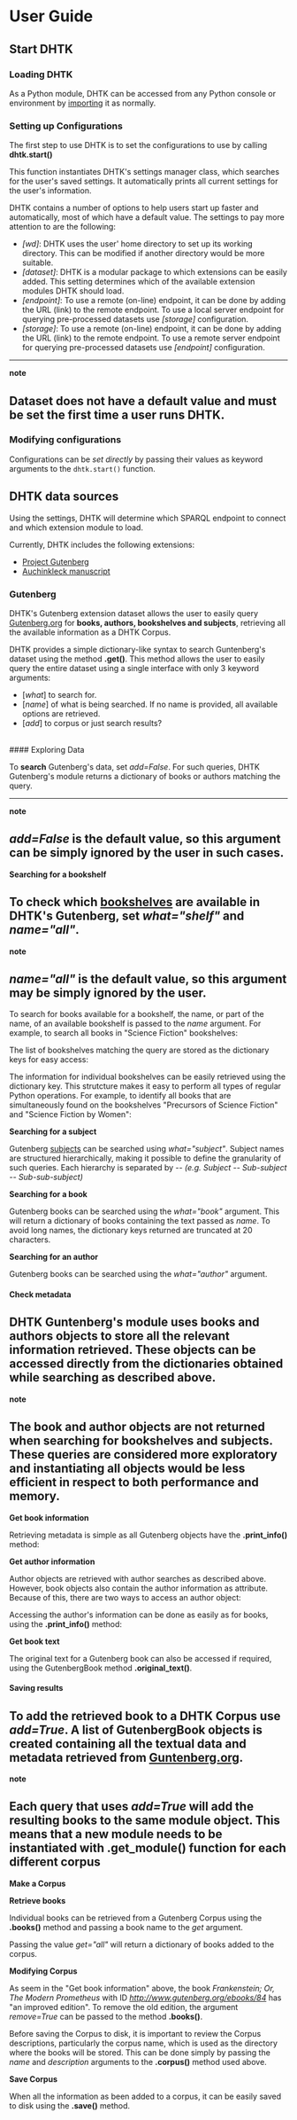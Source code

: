 User Guide
==========

Start DHTK
----------

### Loading DHTK

As a Python module, DHTK can be accessed from any Python console or
environment by
[importing](https://docs.python.org/3/reference/import.html?highlight=import)
it as normally.

### Setting up Configurations

The first step to use DHTK is to set the configurations to use by
calling **dhtk.start()**

This function instantiates DHTK's settings manager class, which searches
for the user's saved settings. It automatically prints all current
settings for the user's information.

DHTK contains a number of options to help users start up faster and
automatically, most of which have a default value. The settings to pay
more attention to are the following:


- *[wd]*: DHTK uses the user' home directory to set up its working
  directory. This can be modified if another directory would be more
  suitable.
- *[dataset]*: DHTK is a modular package to which extensions can be
  easily added. This setting determines which of the available
  extension modules DHTK should load.
- *[endpoint]*: To use a remote (on-line) endpoint, it can be done by adding the URL (link) to the
  remote endpoint. To use a local  server endpoint for querying pre-processed datasets use *[storage]* configuration.
- *[storage]*:  To use a remote (on-line) endpoint, it can be done by adding the URL (link) to the
  remote endpoint. To use a remote  server endpoint for querying pre-processed datasets use *[endpoint]* configuration.

---
 **note**

 Dataset does not have a default value and must be set **the first
 time** a user runs DHTK.
---
### Modifying configurations

Configurations can be *set directly* by passing their values as keyword
arguments to the `dhtk.start()` function.


DHTK data sources
---------------

Using the settings, DHTK will determine which SPARQL endpoint to connect
and which extension module to load. 

Currently, DHTK includes the following extensions:

-   [Project Gutenberg](#gutenberg)
-   [Auchinkleck manuscript](#auchinleck)

### Gutenberg

DHTK's Gutenberg extension dataset allows the user to easily query
[Gutenberg.org](http://gutenberg.org/) for **books, authors, bookshelves
and subjects**, retrieving all the available information as a DHTK
Corpus.

DHTK provides a simple dictionary-like syntax to search Guntenberg's
dataset using the method **.get()**. This method allows the user to
easily query the entire dataset using a single interface with only 3
keyword arguments:

-   [*what*] to search for.
-   [*name*] of what is being searched. If no name is provided, all
    available options are retrieved.
-   [*add*] to corpus or just search results?

<br>
#### Exploring Data

To **search** Gutenberg's data, set *add=False*. For such queries, DHTK
Gutenberg's module returns a dictionary of books or authors matching the
query.

---
 **note**

 *add=False* is the default value, so this argument can be simply
 ignored by the user in such cases.
---
****Searching for a bookshelf****

To check which [bookshelves](http://www.gutenberg.org/ebooks/bookshelf/)
are available in DHTK's Gutenberg, set *what="shelf"* and *name="all"*.
---
 **note**

 *name="all"* is the default value, so this argument may be simply
 ignored by the user.
---
To search for books available for a bookshelf, the name, or part of the
name, of an available bookshelf is passed to the *name* argument. For
example, to search all books in "Science Fiction" bookshelves:

The list of bookshelves matching the query are stored as the dictionary
keys for easy access:

The information for individual bookshelves can be easily retrieved using
the dictionary key. This strutcture makes it easy to perform all types
of regular Python operations. For example, to identify all books that
are simultaneously found on the bookshelves "Precursors of Science
Fiction" and "Science Fiction by Women":

****Searching for a subject****

Gutenberg [subjects](http://www.gutenberg.org/ebooks/subjects/search/)
can be searched using *what="subject"*. Subject names are structured
hierarchically, making it possible to define the granularity of such
queries. Each hierarchy is separated by -- *(e.g. Subject -- Sub-subject
-- Sub-sub-subject)*

****Searching for a book****

Gutenberg books can be searched using the *what="book"* argument. This
will return a dictionary of books containing the text passed as *name*.
To avoid long names, the dictionary keys returned are truncated at 20
characters.

****Searching for an author****

Gutenberg books can be searched using the *what="author"* argument.

#### Check metadata

DHTK Guntenberg's module uses books and authors objects to store all the
relevant information retrieved. These objects can be accessed directly
from the dictionaries obtained while searching as described above.
---
 **note**

 The book and author objects are not returned when searching for
 bookshelves and subjects. These queries are considered more
 exploratory and instantiating all objects would be less efficient in
 respect to both performance and memory.
---
****Get book information****

Retrieving metadata is simple as all Gutenberg objects have the
**.print\_info()** method:

****Get author information****

Author objects are retrieved with author searches as described above.
However, book objects also contain the author information as attribute.
Because of this, there are two ways to access an author object:

Accessing the author's information can be done as easily as for books,
using the **.print\_info()** method:

****Get book text****

The original text for a Gutenberg book can also be accessed if required,
using the GutenbergBook method **.original\_text()**.

#### Saving results

To add the retrieved book to a DHTK Corpus use *add=True*. A list of
GutenbergBook objects is created containing all the textual data and
metadata retrieved from [Guntenberg.org](http://www.gutenberg.org/).
---
 **note**

 Each query that uses *add=True* will add the resulting books to the
 same module object. This means that a new module needs to be
 instantiated with **.get\_module()** function for each different
 corpus
---
****Make a Corpus****

****Retrieve books****

Individual books can be retrieved from a Gutenberg Corpus using the
**.books()** method and passing a book name to the *get* argument.

Passing the value *get="all"* will return a dictionary of books added to
the corpus.

****Modifying Corpus****

As seem in the "Get book information" above, the book *Frankenstein; Or,
The Modern Prometheus* with ID *<http://www.gutenberg.org/ebooks/84>*
has "an improved edition". To remove the old edition, the argument
*remove=True* can be passed to the method **.books()**.

Before saving the Corpus to disk, it is important to review the Corpus
descriptions, particularly the corpus name, which is used as the
directory where the books will be stored. This can be done simply by
passing the *name* and *description* arguments to the **.corpus()**
method used above.

****Save Corpus****

When all the information as been added to a corpus, it can be easily
saved to disk using the **.save()** method.

